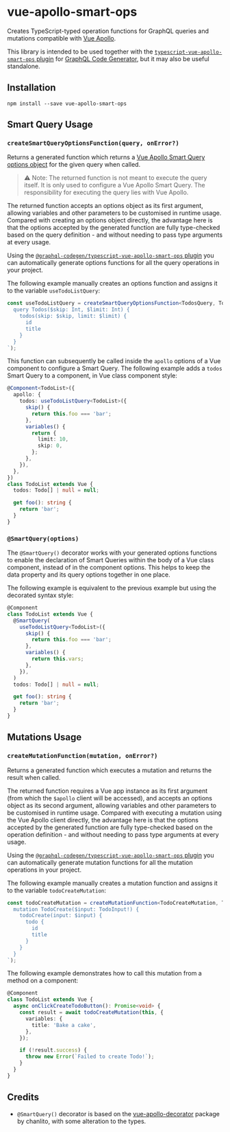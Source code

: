 # vue-apollo-smart-ops

Creates TypeScript-typed operation functions for GraphQL queries and mutations compatible with
[Vue Apollo](https://apollo.vuejs.org/).

This library is intended to be used together with the
[`typescript-vue-apollo-smart-ops` plugin](https://www.graphql-code-generator.com/docs/plugins/typescript-vue-apollo-smart-ops)
for [GraphQL Code Generator](https://www.graphql-code-generator.com/), but it may also be useful standalone.

## Installation

```shell
npm install --save vue-apollo-smart-ops
```

## Smart Query Usage

### `createSmartQueryOptionsFunction(query, onError?)`

Returns a generated function which returns a [Vue Apollo Smart Query options object](https://apollo.vuejs.org/api/smart-query.html#options)
for the given query when called.

> ⚠️ Note: The returned function is not meant to execute the query itself. It is only used to configure a Vue Apollo
> Smart Query. The responsibility for executing the query lies with Vue Apollo.

The returned function accepts an options object as its first argument, allowing variables and other parameters to be
customised in runtime usage. Compared with creating an options object directly, the advantage here is that the options
accepted by the generated function are fully type-checked based on the query definition - and without needing to pass
type arguments at every usage.

Using the [`@graphql-codegen/typescript-vue-apollo-smart-ops` plugin](https://www.graphql-code-generator.com/docs/plugins/typescript-vue-apollo-smart-ops)
you can automatically generate options functions for all the query operations in your project.

The following example manually creates an options function and assigns it to the variable `useTodoListQuery`:

```typescript
const useTodoListQuery = createSmartQueryOptionsFunction<TodosQuery, TodosQueryVariables>(gql`
  query Todos($skip: Int, $limit: Int) {
    todos(skip: $skip, limit: $limit) {
      id
      title
    }
  }
`);
```

This function can subsequently be called inside the `apollo` options of a Vue component to configure a Smart Query. The
following example adds a `todos` Smart Query to a component, in Vue class component style:

```typescript
@Component<TodoList>({
  apollo: {
    todos: useTodoListQuery<TodoList>({
      skip() {
        return this.foo === 'bar';
      },
      variables() {
        return {
          limit: 10,
          skip: 0,
        };
      },
    }),
  },
})
class TodoList extends Vue {
  todos: Todo[] | null = null;

  get foo(): string {
    return 'bar';
  }
}
```

### `@SmartQuery(options)`

The `@SmartQuery()` decorator works with your generated options functions to enable the declaration of Smart Queries
within the body of a Vue class component, instead of in the component options. This helps to keep the data property and
its query options together in one place.

The following example is equivalent to the previous example but using the decorated syntax style:

```typescript
@Component
class TodoList extends Vue {
  @SmartQuery(
    useTodoListQuery<TodoList>({
      skip() {
        return this.foo === 'bar';
      },
      variables() {
        return this.vars;
      },
    }),
  )
  todos: Todo[] | null = null;

  get foo(): string {
    return 'bar';
  }
}
```

## Mutations Usage

### `createMutationFunction(mutation, onError?)`

Returns a generated function which executes a mutation and returns the result when called.

The returned function requires a Vue app instance as its first argument (from which the `$apollo` client will be
accessed), and accepts an options object as its second argument, allowing variables and other parameters to be
customised in runtime usage. Compared with executing a mutation using the Vue Apollo client directly, the advantage here
is that the options accepted by the generated function are fully type-checked based on the operation definition - and
without needing to pass type arguments at every usage.

Using the [`@graphql-codegen/typescript-vue-apollo-smart-ops` plugin](https://www.graphql-code-generator.com/docs/plugins/typescript-vue-apollo-smart-ops)
you can automatically generate mutation functions for all the mutation operations in your project.

The following example manually creates a mutation function and assigns it to the variable `todoCreateMutation`:

```typescript
const todoCreateMutation = createMutationFunction<TodoCreateMutation, TodoCreateMutationVariables>(gql`
  mutation TodoCreate($input: TodoInput!) {
    todoCreate(input: $input) {
      todo {
        id
        title
      }
    }
  }
`);
```

The following example demonstrates how to call this mutation from a method on a component:

```typescript
@Component
class TodoList extends Vue {
  async onClickCreateTodoButton(): Promise<void> {
    const result = await todoCreateMutation(this, {
      variables: {
        title: 'Bake a cake',
      },
    });

    if (!result.success) {
      throw new Error(`Failed to create Todo!`);
    }
  }
}
```

## Credits

- `@SmartQuery()` decorator is based on the [vue-apollo-decorator](https://github.com/chanlito/vue-apollo-decorator)
  package by chanlito, with some alteration to the types.
